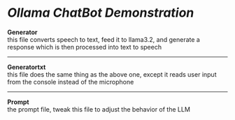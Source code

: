 ***Ollama ChatBot Demonstration***  
===
**Generator**  
this file converts speech to text, feed it to llama3.2, and generate a response which is then processed into text to speech  
___
**Generatortxt**  
this file does the same thing as the above one, except it reads user input from the console instead of the microphone  
___
**Prompt**  
the prompt file, tweak this file to adjust the behavior of the LLM  
